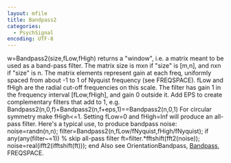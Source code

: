 ```yaml
---
layout: mfile
title: Bandpass2
categories:
  - PsychSignal
encoding: UTF-8
---
```


w=Bandpass2(size,fLow,fHigh) returns a "window", i.e. a matrix meant to be
used as a band-pass filter. The matrix size is mxn if "size" is [m,n],
and nxn if "size" is n. The matrix elements represent gain at each freq,
uniformly spaced from about -1 to 1 of Nyquist frequency (see
FREQSPACE). fLow and fHigh are the radial cut-off frequencies on this
scale. The filter has gain 1 in the frequency interval [fLow,fHigh], and
gain 0 outside it. Add EPS to create complementary filters that add to
1, e.g.
    Bandpass2(n,0,f)+Bandpass2(n,f+eps,1)==Bandpass2(n,0,1)
For circular symmetry make fHigh\<=1. Setting fLow=0 and fHigh=Inf will
produce an all-pass filter. Here's a typical use, to produce bandpass
noise:
    noise=randn(n,n);
    filter=Bandpass2(n,fLow/fNyquist,fHigh/fNyquist);
    if any(any(filter~=1)) % skip all-pass filter
        ft=filter.\*fftshift(fft2(noise));
        noise=real(ifft2(ifftshift(ft)));
    end
Also see OrientationBandpass, [Bandpass](/docs/Bandpass), FREQSPACE.